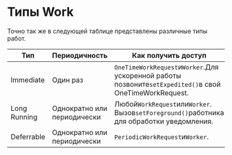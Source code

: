 # Типы Work

Точно так же в следующей таблице представлены различные типы работ.


| **Тип**   | **Периодичность**<br/>                  | **Как получить доступ**                                                                                                  |
| ------------ | ---------------------------------------------------- | ----------------------------------------------------------------------------------------------------------------------------------------- |
| Immediate    | Один раз                                      | `OneTimeWorkRequest`и`Worker`.Для ускоренной работы позвоните`setExpedited()`в свой OneTimeWorkRequest. |
| Long Running | Однократно или периодически | Любой`WorkRequest`или`Worker`. Вызов`setForeground()`работника для обработки уведомления.    |
| Deferrable   | Однократно или периодически | `PeriodicWorkRequest`и`Worker`.                                                                                                          |

